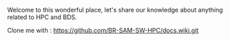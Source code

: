 Welcome to this wonderful place, let's share our knowledge about anything related to HPC and BDS.

Clone me with : https://github.com/BR-SAM-SW-HPC/docs.wiki.git
